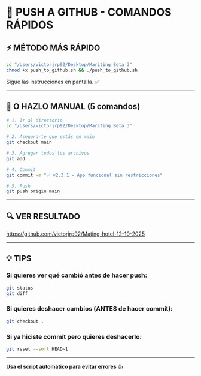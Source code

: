 # 🚀 PUSH A GITHUB - COMANDOS RÁPIDOS

## ⚡ MÉTODO MÁS RÁPIDO

```bash
cd "/Users/victorjrp92/Desktop/Mariting Beta 3"
chmod +x push_to_github.sh && ./push_to_github.sh
```

Sigue las instrucciones en pantalla. ✅

---

## 📝 O HAZLO MANUAL (5 comandos)

```bash
# 1. Ir al directorio
cd "/Users/victorjrp92/Desktop/Mariting Beta 3"

# 2. Asegurarte que estás en main
git checkout main

# 3. Agregar todos los archivos
git add .

# 4. Commit
git commit -m "✅ v2.3.1 - App funcional sin restricciones"

# 5. Push
git push origin main
```

---

## 🔍 VER RESULTADO

https://github.com/victorjrp92/Mating-hotel-12-10-2025

---

## 💡 TIPS

### Si quieres ver qué cambió antes de hacer push:
```bash
git status
git diff
```

### Si quieres deshacer cambios (ANTES de hacer commit):
```bash
git checkout .
```

### Si ya hiciste commit pero quieres deshacerlo:
```bash
git reset --soft HEAD~1
```

---

**Usa el script automático para evitar errores** 👍
